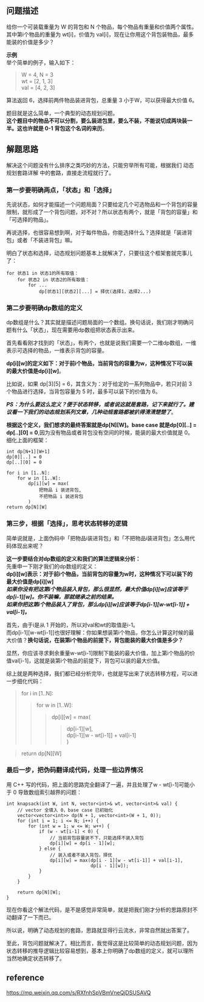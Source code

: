 ## 问题描述
给你一个可装载重量为 W 的背包和 N 个物品，每个物品有重量和价值两个属性。  
其中第i个物品的重量为 wt[i]，价值为 val[i]，现在让你用这个背包装物品，最多能装的价值是多少？

**示例**  
举个简单的例子，输入如下：  
> W = 4, N = 3  
wt = [2, 1, 3]  
val = [4, 2, 3]  

算法返回 6，选择前两件物品装进背包，总重量 3 小于W，可以获得最大价值 6。

题目就是这么简单，一个典型的动态规划问题。  
**这个题目中的物品不可以分割，要么装进包里，要么不装，不能说切成两块装一半。这也许就是 0-1 背包这个名词的来历**。

## 解题思路
解决这个问题没有什么排序之类巧妙的方法，只能穷举所有可能，根据我们 动态规划套路详解 中的套路，直接走流程就行了。  

### **第一步要明确两点，「状态」和「选择」**   
先说状态，如何才能描述一个问题局面？只要给定几个可选物品和一个背包的容量限制，就形成了一个背包问题，对不对？所以状态有两个，就是「背包的容量」和「可选择的物品」。

再说选择，也很容易想到啊，对于每件物品，你能选择什么？选择就是「装进背包」或者「不装进背包」嘛。

明白了状态和选择，动态规划问题基本上就解决了，只要往这个框架套就完事儿了：  
```
for 状态1 in 状态1的所有取值：
    for 状态2 in 状态2的所有取值：
        for ...
            dp[状态1][状态2][...] = 择优(选择1，选择2...)
 ```
 ### **第二步要明确dp数组的定义**  
 dp数组是什么？其实就是描述问题局面的一个数组。换句话说，我们刚才明确问题有什么「状态」，现在需要用dp数组把状态表示出来。

首先看看刚才找到的「状态」，有两个，也就是说我们需要一个二维dp数组，一维表示可选择的物品，一维表示背包的容量。

**dp[i][w]的定义如下：对于前i个物品，当前背包的容量为w，这种情况下可以装的最大价值是dp[i][w]**。

比如说，如果 dp[3][5] = 6，其含义为：对于给定的一系列物品中，若只对前 3 个物品进行选择，当背包容量为 5 时，最多可以装下的价值为 6。

***PS：为什么要这么定义？便于状态转移，或者说这就是套路，记下来就行了。建议看一下我们的动态规划系列文章，几种动规套路都被扒得清清楚楚了***。

**根据这个定义，我们想求的最终答案就是dp[N][W]。base case 就是dp[0][..] = dp[..][0] = 0**,因为没有物品或者背包没有空间的时候，能装的最大价值就是 0。  
细化上面的框架：  
```
int dp[N+1][W+1]
dp[0][..] = 0
dp[..][0] = 0

for i in [1..N]:
    for w in [1..W]:
        dp[i][w] = max(
            把物品 i 装进背包,
            不把物品 i 装进背包
        )
return dp[N][W]
```
### 第三步，根据「选择」，思考状态转移的逻辑
简单说就是，上面伪码中「把物品i装进背包」和「不把物品i装进背包」怎么用代码体现出来呢？ 

**这一步要结合对dp数组的定义和我们的算法逻辑来分析：**  
先重申一下刚才我们的dp数组的定义：  
**dp[i][w]表示：对于前i个物品，当前背包的容量为w时，这种情况下可以装下的最大价值是dp[i][w]**   
***如果你没有把这第i个物品装入背包，那么很显然，最大价值dp[i][w]应该等于dp[i-1][w]。你不装嘛，那就继承之前的结果。***  
***如果你把这第i个物品装入了背包，那么dp[i][w]应该等于dp[i-1][w-wt[i-1]] + val[i-1]。***  

首先，由于i是从 1 开始的，所以对val和wt的取值是i-1。  
而dp[i-1][w-wt[i-1]]也很好理解：你如果想装第i个物品，你怎么计算这时候的最大价值？**换句话说，在装第i个物品的前提下，背包能装的最大价值是多少？**

显然，你应该寻求剩余重量w-wt[i-1]限制下能装的最大价值，加上第i个物品的价值val[i-1]，这就是装第i个物品的前提下，背包可以装的最大价值。

综上就是两种选择，我们都已经分析完毕，也就是写出来了状态转移方程，可以进一步细化代码：  
> for i in [1..N]:  
 >> for w in [1..W]:  
 >>> dp[i][w] = max(  
>>>> dp[i-1][w],  
>>>> dp[i-1][w - wt[i-1]] + val[i-1]  
>>> )  

> return dp[N][W]

### 最后一步，把伪码翻译成代码，处理一些边界情况
用 C++ 写的代码，把上面的思路完全翻译了一遍，并且处理了w - wt[i-1]可能小于 0 导致数组索引越界的问题：  
```
int knapsack(int W, int N, vector<int>& wt, vector<int>& val) {
    // vector 全填入 0，base case 已初始化
    vector<vector<int>> dp(N + 1, vector<int>(W + 1, 0));
    for (int i = 1; i <= N; i++) {
        for (int w = 1; w <= W; w++) {
            if (w - wt[i-1] < 0) {
                // 当前背包容量装不下，只能选择不装入背包
                dp[i][w] = dp[i - 1][w];
            } else {
                // 装入或者不装入背包，择优
                dp[i][w] = max(dp[i - 1][w - wt[i-1]] + val[i-1], 
                               dp[i - 1][w]);
            }
        }
    }

    return dp[N][W];
}
```

现在你看这个解法代码，是不是感觉非常简单，就是把我们刚才分析的思路原封不动翻译了一下而已。

所以说，明确了动态规划的套路，思路就显得行云流水，非常自然就出答案了。

至此，背包问题就解决了。相比而言，我觉得这是比较简单的动态规划问题，因为状态转移的推导逻辑比较容易想到，基本上你明确了dp数组的定义，就可以理所当然地确定状态转移了。
## reference
https://mp.weixin.qq.com/s/RXfnhSpVBmVneQjDSUSAVQ
